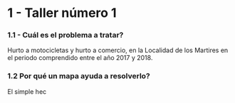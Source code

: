 # 1 - Taller número 1 

###  1.1 - Cuál es el problema a tratar?

Hurto a motocicletas y hurto a comercio, en la Localidad de los Martires en el periodo comprendido entre el año  2017 y 2018.

### 1.2 Por qué un mapa ayuda a resolverlo?

El simple hec
